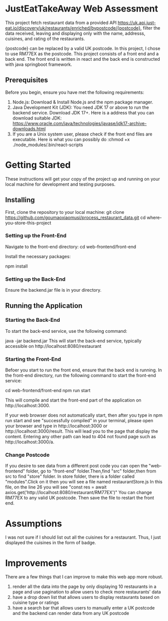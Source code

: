 # JustEatTakeAway Web Assessment
This project fetch restaurant data from a provided API https://uk.api.just-eat.io/discovery/uk/restaurants/enriched/bypostcode/{postcode}, filter the data received,
leaving and displaying only with the name, addresss, cuisines, and rating of the restaurants. 

{postcode} can be replaced by a valid UK postcode. In this project, I chose to use RM77EX as the postcode.
This project consists of a front end and a back end. The front end is written in react and the back end is constructed with java springboot framework.


## Prerequisites
Before you begin, ensure you have met the following requirements:

1. Node.js: Download & Install Node.js and the npm package manager.
2. Java Development Kit (JDK): You need JDK 17 or above to run the backend service. Download JDK 17+. Here is a address that you can download suitable JDK:
https://www.oracle.com/java/technologies/javase/jdk17-archive-downloads.html
3. If you are a Unix system user, please check if the front end files are executable. Here is what you can possibly do :chmod +x ./node_modules/.bin/react-scripts

# Getting Started
These instructions will get your copy of the project up and running on your local machine for development and testing purposes.

## Installing
First, clone the repository to your local machine:
git clone https://github.com/goumaoxiaomusi/process_restaurant_data.git
cd where-you-store-this-project

### Setting up the Front-End
Navigate to the front-end directory:
cd web-frontend/front-end

Install the necessary packages:

npm install


### Setting up the Back-End
Ensure the backend.jar file is in your directory.


## Running the Application
### Starting the Back-End
To start the back-end service, use the following command:

java -jar backend.jar
This will start the back-end service, typically accessible on http://localhost:8080/restaurant

### Starting the Front-End
Befoer you start to run the front end, ensure that the back end is running.
In the front-end directory, run the following command to start the front-end service:

cd web-frontend/front-end
npm run start

This will compile and start the front-end part of the application on http://localhost:3000.

If your web browser does not automatically start, then after you type in npm run start and see "successfully compiled" in your terminal,
please open your browser and type in http://localhost:3000 or http://localhost:3000/result. This will lead you to the page that display the content.
Entering any other path can lead to 404 not found page such as http://localhost:3000/a.

### Change Postcode
If you desire to see data from a different post code you can open the "web-frontend" folder, 
go to "front-end" folder.Then,find "src" folder,then from src to find "store" folder.
In store folder, there is a folder called "modules".Click on it then you will see a file named restaurantStore.js
In this file, on the line 26 you will see "const res = await axios.get('http://localhost:8080/restaurant/RM77EX')"
You can change RM77EX to any valid UK postcode. Then save the file to restart the front end.

# Assumptions
I was not sure if I should list out all the cuisines for a restaurant. Thus, I just displayed the cuisines in the form of badge.

# Improvements
There are a few things that I can improve to make this web app more robust.
1. render all the data into the page by only displaying 10 restaurants in a page and use pagination to allow users to check more restaurants' data
2. have a drop down list that allows users to display restaurants based on cuisine type or ratings
3. have a search bar that allows users to manually enter a UK postcode and the backend can render data from any UK postcode





